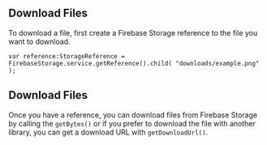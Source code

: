 
## Download Files 

To download a file, first create a Firebase Storage reference to the file you want to download.

```as3
var reference:StorageReference = FirebaseStorage.service.getReference().child( "downloads/example.png" );
```


## Download Files

Once you have a reference, you can download files from Firebase Storage by calling 
the `getBytes()` or if you prefer to download the file with another library, 
you can get a download URL with `getDownloadUrl()`.


